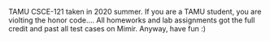 TAMU CSCE-121 taken in 2020 summer. 
If you are a TAMU student, you are violting the honor code.... 
All homeworks and lab assignments got the full credit and past all test cases on Mimir. 
Anyway, have fun :)

